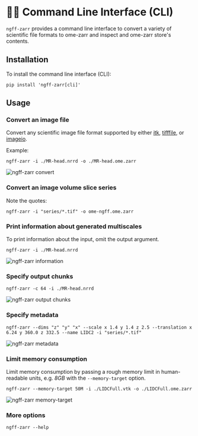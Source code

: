 # 👨‍💻 Command Line Interface (CLI)

`ngff-zarr` provides a command line interface to convert a variety of scientific
file formats to ome-zarr and inspect and ome-zarr store's contents.

## Installation

To install the command line interface (CLI):

```shell
pip install 'ngff-zarr[cli]'
```

## Usage

### Convert an image file

Convert any scientific image file format supported by either
[itk](https://wasm.itk.org/docs/image_formats),
[tifffile](https://pypi.org/project/tifffile/), or
[imageio](https://imageio.readthedocs.io/en/stable/formats/index.html).

Example:

```shell
ngff-zarr -i ./MR-head.nrrd -o ./MR-head.ome.zarr
```

![ngff-zarr convert](https://i.imgur.com/I7gTG52.png)

### Convert an image volume slice series

Note the quotes:

```shell
ngff-zarr -i "series/*.tif" -o ome-ngff.ome.zarr
```

### Print information about generated multiscales

To print information about the input, omit the output argument.

```shell
ngff-zarr -i ./MR-head.nrrd
```

![ngff-zarr information](https://i.imgur.com/25RhzG2.png)

### Specify output chunks

```shell
ngff-zarr -c 64 -i ./MR-head.nrrd
```

![ngff-zarr output chunks](https://i.imgur.com/OGHyGQe.png)

### Specify metadata

```shell
ngff-zarr --dims "z" "y" "x" --scale x 1.4 y 1.4 z 2.5 --translation x 6.24 y 360.0 z 332.5 --name LIDC2 -i "series/*.tif"
```

![ngff-zarr metadata](https://i.imgur.com/AecFANr.png)

### Limit memory consumption

Limit memory consumption by passing a rough memory limit in human-readable
units, e.g. _8GB_ with the `--memory-target` option.

```shell
ngff-zarr --memory-target 50M -i ./LIDCFull.vtk -o ./LIDCFull.ome.zarr
```

![ngff-zarr memory-target](https://media.giphy.com/media/v1.Y2lkPTc5MGI3NjExZmQ2NzVmMzU0NDA5ZDcyNzczNTU3MWE2YjczZjY5YmJkNWE4OTRhZSZjdD1n/ODobGeUYQr9wrE9J2s/giphy.gif)

### More options

```shell
ngff-zarr --help
```
